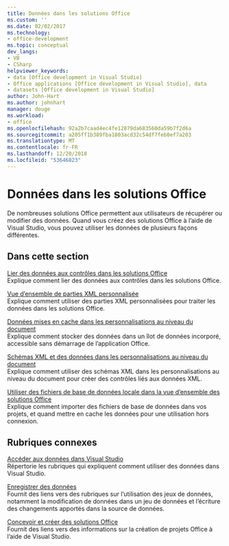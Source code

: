 ```yaml
---
title: Données dans les solutions Office
ms.custom: ''
ms.date: 02/02/2017
ms.technology:
- office-development
ms.topic: conceptual
dev_langs:
- VB
- CSharp
helpviewer_keywords:
- data [Office development in Visual Studio]
- Office applications [Office development in Visual Studio], data
- datasets [Office development in Visual Studio]
author: John-Hart
ms.author: johnhart
manager: douge
ms.workload:
- office
ms.openlocfilehash: 92a2b7caad4ec4fe12879da683560da59b7f2d6a
ms.sourcegitcommit: a205ff1b389fba1803acd32c54df7feb0ef7a203
ms.translationtype: MT
ms.contentlocale: fr-FR
ms.lasthandoff: 12/20/2018
ms.locfileid: "53646823"
---
```

# <a name="data-in-office-solutions"></a>Données dans les solutions Office
  De nombreuses solutions Office permettent aux utilisateurs de récupérer ou modifier des données. Quand vous créez des solutions Office à l’aide de Visual Studio, vous pouvez utiliser les données de plusieurs façons différentes.  
  
## <a name="in-this-section"></a>Dans cette section  
 [Lier des données aux contrôles dans les solutions Office](../vsto/binding-data-to-controls-in-office-solutions.md)  
 Explique comment lier des données aux contrôles dans les solutions Office.  
  
 [Vue d’ensemble de parties XML personnalisée](../vsto/custom-xml-parts-overview.md)  
 Explique comment utiliser des parties XML personnalisées pour traiter les données dans les solutions Office.  
  
 [Données mises en cache dans les personnalisations au niveau du document](../vsto/cached-data-in-document-level-customizations.md)  
 Explique comment stocker des données dans un îlot de données incorporé, accessible sans démarrage de l’application Office.  
  
 [Schémas XML et des données dans les personnalisations au niveau du document](../vsto/xml-schemas-and-data-in-document-level-customizations.md)  
 Explique comment utiliser des schémas XML dans les personnalisations au niveau du document pour créer des contrôles liés aux données XML.  
  
 [Utiliser des fichiers de base de données locale dans la vue d’ensemble des solutions Office](../vsto/using-local-database-files-in-office-solutions-overview.md)  
 Explique comment importer des fichiers de base de données dans vos projets, et quand mettre en cache les données pour une utilisation hors connexion.  
  
## <a name="related-sections"></a>Rubriques connexes  
 [Accéder aux données dans Visual Studio](/visualstudio/data-tools/accessing-data-in-visual-studio)  
 Répertorie les rubriques qui expliquent comment utiliser des données dans Visual Studio.  
  
 [Enregistrer des données](/visualstudio/data-tools/saving-data)  
 Fournit des liens vers des rubriques sur l’utilisation des jeux de données, notamment la modification de données dans un jeu de données et l’écriture des changements apportés dans la source de données.  
  
 [Concevoir et créer des solutions Office](../vsto/designing-and-creating-office-solutions.md)  
 Fournit des liens vers des informations sur la création de projets Office à l’aide de Visual Studio.  
  
  